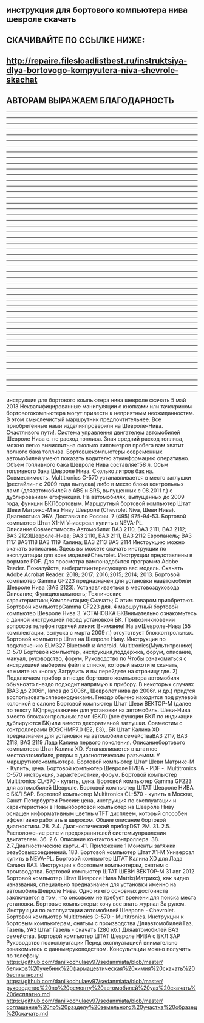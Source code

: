 инструкция для бортового компьютера нива шевроле скачать
--------------------------------------------------
СКАЧИВАЙТЕ ПО ССЫЛКЕ НИЖЕ:
--------------------------------------------------
http://repaire.filesloadlistbest.ru/instruktsiya-dlya-bortovogo-kompyutera-niva-shevrole-skachat
--------------------------------------------------
АВТОРАМ ВЫРАЖАЕМ БЛАГОДАРНОСТЬ
--------------------------------------------------
--------------------------------------------------
--------------------------------------------------
--------------------------------------------------
--------------------------------------------------
--------------------------------------------------
--------------------------------------------------
--------------------------------------------------
--------------------------------------------------
--------------------------------------------------
--------------------------------------------------
--------------------------------------------------
--------------------------------------------------
--------------------------------------------------
--------------------------------------------------
--------------------------------------------------
--------------------------------------------------
--------------------------------------------------
--------------------------------------------------
--------------------------------------------------
--------------------------------------------------
--------------------------------------------------
--------------------------------------------------
--------------------------------------------------
--------------------------------------------------
--------------------------------------------------
--------------------------------------------------
--------------------------------------------------
--------------------------------------------------
--------------------------------------------------
--------------------------------------------------
--------------------------------------------------
--------------------------------------------------
--------------------------------------------------
--------------------------------------------------
--------------------------------------------------
--------------------------------------------------
--------------------------------------------------
--------------------------------------------------
--------------------------------------------------
--------------------------------------------------
--------------------------------------------------
--------------------------------------------------
--------------------------------------------------
--------------------------------------------------
--------------------------------------------------
--------------------------------------------------
--------------------------------------------------
--------------------------------------------------
--------------------------------------------------
--------------------------------------------------
инструкция для бортового компьютера нива шевроле скачать 5 май 2013  Неквалифицированные манипуляции с кнопками или тачскрином бортовогокомпьютера могут привести к неприятным неожиданностям. В этом смыслечистый маршрутник предпочтительнее. Все приобретенные нами изделияпроверили на Шевроле-Нива. Счастливого пути!. Система управления двигателем автомобилей Шевроле Нива c. не расход топлива. Зная средний расход топлива, можно легко вычислитьна сколько километров пробега вам хватит полного бака топлива. Бортовыекомпьютеры современных автомобилей умеют показать водителю этуинформацию оперативно. Объем топливного бака Шевроле Нива составляет58 л. Объм топливного бака Шевроле Нива. Сколько литров бак на. Совместимость. Multitronics C-570 устанавливается в место заглушки (рестайлинг с 2009 года выпуска) либо в место блока контрольных ламп (дляавтомобилей с ABS и SRS, выпущенных с 08.2011 г.) с дублированием егофункций. На автомобилях, выпущенных до 2009 года, функции БКЛбортовым. Маршрутный бортовой компьютер Штат Шеви Матрикс-М на Ниву Шевроле (Chevrolet Niva, Шеви Нива). Диагностика ЭБУ.  Доставка по России.  7 (495) 975-94-53. Бортовой компьютер Штат Х1-М Универсал купить в NEVA-PL.  Описание.Совместимость Автомобили: ВАЗ 2110, ВАЗ 2111, ВАЗ 2112; ВАЗ 2123Шевроле-Нива; ВАЗ 2110, ВАЗ 2111, ВАЗ 2112 Европанель; ВАЗ 1117 ВАЗ1118 ВАЗ 1119 Калина; ВАЗ 2113 ВАЗ 2114  Инструкцию можно скачать вописании. Здесь вы можете скачать инструкции по эксплуатации для всех моделейChevrolet. Инструкции представлены в формате PDF. Для просмотра вампонадобится программа Adobe Reader. Пожалуйста, выберитеинтересующую вас модель. Скачать Adobe Acrobat Reader. 2018; 2017; 2016;2015; 2014; 2013. Бортовой компьютер Gamma GF223 предназначен для установки наавтомобили Шевроле Нива (ВАЗ 2123). Устанавливаеться в местовоздуховода  Описание; Функциональность; Технические характеристики;Комплектация; Скачать; С этим товаром приобретают. Бортовой компьютерGamma GF223 для. 4 маршрутный бортовой компьютер Шевроле Нива 3. УСТАНОВКА БКВнимательно ознакомьтесь с данной инструкцией перед установкой БК. Привозникновении вопросов телефон горячей линии: Внимание! На амШевроле-Нива (55 комплектации, выпуска с марта 2009 г.) отсутствует блокконтрольных. Бортовой компьютер Штат на Шевроле Ниву. Инструкция по подключению ELM327 Bluetooth к Android. Multitronics(Мультитроникс) C-570 Бортовой компьютер, инструкция,поддержка, форум, описание, мануал, руководство, форум, Руководство по Чтобы ознакомиться с инструкцией выберите файл в списке, который выхотите скачать, нажмите на кнопку Загрузить и вы перейдете на страницу,где. 2) Подключаем прибор в гнездо бортового компьютера автомобиля обычноэто гнездо подходит напрямую к прибору. В некоторых случаях (ВАЗ до 2006г., lanos до 2006г., Шевролет нива до 2006г. и др.) придтся воспользоватьсяпереходниками. Гнездо обычно находится под рулевой колонкой в салоне
Бортовой компьютер Штат Шеви ВЕКТОР-М (далее по тексту БК)предназначен для установки на автомобиль. Шеви-Нива вместо блокаконтрольных ламп (БКЛ) (все функции БКЛ по индикации дублируются БК)или вместо декоративной заглушки. Совместим с контроллерами BOSСHMP7.0 (E2, E3),. БК Штат Калина XD предназначен для установки на автомобили семействаВАЗ 2117, ВАЗ 2118, ВАЗ 2119 Лада Калина первого поколения. Описаниебортового компьютера Штат Калина XD. Устанавливается в штатное местоавтомобиля, рядом с диагностическим разъемом. У маршрутногокомпьютера. Бортовой компьютер Штат Шеви Матрикс-М - Купить, цена. Бортовой компьютер Шевроле НИВА - PDF -. Multitronics C-570 инструкция, характеристики, форум. Бортовой компьютер Multitronics CL-570 - купить, цена. Бортовой компьютер Gamma GF223 для автомобилей Шевроле. Бортовой компьютер ШТАТ Шевроле НИВА с БКЛ SAP. Бортовой компьютер Multitronics CL-570 - купить в Москве, Санкт-Петербургеи России: цена, инструкция по эксплуатации и характеристики в  Новыйбортовой компьютер на Шевроле Ниву оснащен информативным цветнымTFT дисплеем, который способен эффективно работать в широком. Общее описание бортовой диагностики. 28. 2.4. Диагностический приборDST 2M. 31. 2.5. Расположение реле и предохранителей системыуправления двигателем. 36. 2.6. Описание контактов контроллера. 38. 2.7.Диагностические карты. 41. Приложение 1 Моменты затяжки резьбовыхсоединений. 183. Бортовой компьютер Штат Х1-М Универсал купить в NEVA-PL. Бортовой компьютер ШТАТ Калина XD для Лада Калина ВАЗ. Инструкции к бортовым компьютерам, снятым с производства. Бортовой компьютер ШТАТ ШЕВИ ВЕКТОР-M
31 авг 2012  Бортовой компьютер Штат Шевроле Нива Matrix(Матрикс), как видно изназвания, специально предназначен для установки именно на автомобильШевроле Нива. Одно из его основных достоинств заключается в том, что онсовсем не требует времени для поиска места установки. Бортовые компьютеры: хочу все знать  журнал За рулем. Инструкции по эксплуатации автомобилей Шевроле - Chevrolet. Бортовой компьютер Multitronics C-570 - Multitronics. Инструкции к бортовым компьютерам, снятым с производства Дляавтомобилей Газ, Газель, УАЗ Штат Газель - скачать (280 кб.) Дляавтомобилей ВАЗ семейства. Бортовой компьютер ШТАТ Шевроле НИВА с БКЛ SAP Руководство поэксплуатации Перед эксплуатацией внимательно ознакомьтесь с даннымруководством. Консультации можно получить по телефону.
https://github.com/danilkochulaev97/sedanmiata/blob/master/беликов%20учебник%20фармацевтическая%20химия%20скачать%20бесплатно.md
https://github.com/danilkochulaev97/sedanmiata/blob/master/руководство%20по%20ремонту%20автомобилей%20уаз%20скачать%20бесплатно.md
https://github.com/danilkochulaev97/sedanmiata/blob/master/соглашение%20по%20разделу%20земельного%20участка%20образец%20скачать.md